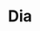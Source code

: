 ---
title: "Dia"
url: /ciudad-autonoma-de-buenos-aires/dia-avenida-francisco-beiro-2/
shop: supermercado
---